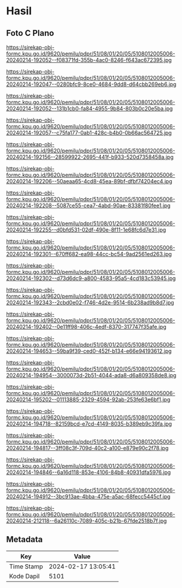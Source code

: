 # Hasil

## Foto C Plano

https://sirekap-obj-formc.kpu.go.id/9620/pemilu/pdpr/51/08/01/20/05/5108012005006-20240214-192052--f08371fd-355b-4ac0-8246-f643ac672395.jpg

https://sirekap-obj-formc.kpu.go.id/9620/pemilu/pdpr/51/08/01/20/05/5108012005006-20240214-192047--0280bfc9-8ce0-4684-9dd8-d64cbb269eb6.jpg

https://sirekap-obj-formc.kpu.go.id/9620/pemilu/pdpr/51/08/01/20/05/5108012005006-20240214-192052--131b1cb0-fa84-4955-9b84-803b0c20e5ba.jpg

https://sirekap-obj-formc.kpu.go.id/9620/pemilu/pdpr/51/08/01/20/05/5108012005006-20240214-192057--c75fa177-0ab1-428c-b4b0-0b66ac564725.jpg

https://sirekap-obj-formc.kpu.go.id/9620/pemilu/pdpr/51/08/01/20/05/5108012005006-20240214-192156--28599922-2695-441f-b933-520d7358458a.jpg

https://sirekap-obj-formc.kpu.go.id/9620/pemilu/pdpr/51/08/01/20/05/5108012005006-20240214-192206--50aeaa65-4cd8-45ea-89bf-dfbf74204ec4.jpg

https://sirekap-obj-formc.kpu.go.id/9620/pemilu/pdpr/51/08/01/20/05/5108012005006-20240214-192208--5087ce55-cea7-4abd-90ae-83381f80fee1.jpg

https://sirekap-obj-formc.kpu.go.id/9620/pemilu/pdpr/51/08/01/20/05/5108012005006-20240214-192255--d0bfd531-02df-490e-8f11-1e68fc6d7e31.jpg

https://sirekap-obj-formc.kpu.go.id/9620/pemilu/pdpr/51/08/01/20/05/5108012005006-20240214-192301--670ff682-ea98-44cc-bc54-9ad2561ed263.jpg

https://sirekap-obj-formc.kpu.go.id/9620/pemilu/pdpr/51/08/01/20/05/5108012005006-20240214-192302--d73d6dc9-a800-4583-95a5-4cd183c53945.jpg

https://sirekap-obj-formc.kpu.go.id/9620/pemilu/pdpr/51/08/01/20/05/5108012005006-20240214-192343--2cbd0e02-f746-4d2e-9514-6b238ad9b8d7.jpg

https://sirekap-obj-formc.kpu.go.id/9620/pemilu/pdpr/51/08/01/20/05/5108012005006-20240214-192402--0e11ff98-406c-4edf-8370-317747f35afe.jpg

https://sirekap-obj-formc.kpu.go.id/9620/pemilu/pdpr/51/08/01/20/05/5108012005006-20240214-194653--59ba9f39-ced0-452f-b134-e66e94193612.jpg

https://sirekap-obj-formc.kpu.go.id/9620/pemilu/pdpr/51/08/01/20/05/5108012005006-20240214-194954--3000073d-2b51-4044-ada8-d6a809358de8.jpg

https://sirekap-obj-formc.kpu.go.id/9620/pemilu/pdpr/51/08/01/20/05/5108012005006-20240214-195202--01113885-2329-4594-92ab-253fe63e6bf1.jpg

https://sirekap-obj-formc.kpu.go.id/9620/pemilu/pdpr/51/08/01/20/05/5108012005006-20240214-194718--82159bcd-e7cd-4149-8035-b389eb9c39fa.jpg

https://sirekap-obj-formc.kpu.go.id/9620/pemilu/pdpr/51/08/01/20/05/5108012005006-20240214-194817--3ff08c3f-709d-40c2-a100-e879e90c2f78.jpg

https://sirekap-obj-formc.kpu.go.id/9620/pemilu/pdpr/51/08/01/20/05/5108012005006-20240214-194846--6a16d118-853e-4106-84b8-40931dfa5976.jpg

https://sirekap-obj-formc.kpu.go.id/9620/pemilu/pdpr/51/08/01/20/05/5108012005006-20240214-194912--3bc913ae-4bba-475e-a5ac-68fecc5445cf.jpg

https://sirekap-obj-formc.kpu.go.id/9620/pemilu/pdpr/51/08/01/20/05/5108012005006-20240214-212118--6a26110c-7089-405c-b21b-67fde2518b7f.jpg


## Metadata

| Key        | Value               |
| ---------- | ------------------- |
| Time Stamp | 2024-02-17 13:05:41 |
| Kode Dapil | 5101                |



